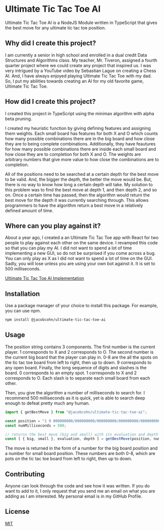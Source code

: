 # Ultimate Tic Tac Toe AI

Ultimate Tic Tac Toe AI is a NodeJS Module written in TypeScript that gives the best move for any ultimate tic tac toe position.

## Why did I create this project?

I am currently a senior in high school and enrolled in a dual credit Data Structures and Algorithms class. My teacher, Mr. Tiveron, assigned a fourth quarter project where we could create any project that inspired us. I was very intrigued by a YouTube video by Sebastian Lague on creating a Chess AI. And, I have always enjoyed playing Ultimate Tic Tac Toe with my dad. So, I put my abilities towards creating an AI for my old favorite game, Ultimate Tic Tac Toe.

## How did I create this project?

I created this project in TypeScript using the minimax algorithm with alpha beta pruning. 

I created my heuristic function by giving defining features and assigning them weights. Each small board has features for both X and O which counts how many possible combinations there are in the big board and how close they are to being complete combinations. Additionally, they have feautures for how many possible combinations there are inside each small board and how close they are to completion for both X and O. The weights are arbitrary numbers that give more value to how close the combinations are to completion. 

All of the positions need to be searched at a certain depth for the best move to be valid. And, the bigger the depth, the better the move would be. But, there is no way to know how long a certain depth will take. My solution to this problem was to find the best move at depth 1, and then depth 2, and so on. Once a certain time has passed, then the algorithm would return the best move for the depth it was currently searching through. This allows programmers to have the algorithm return a best move in a relatively defined amount of time.

## Where can you play against it?

About a year ago, I created a an Ultimate Tic Tac Toe app with React for two people to play against each other on the same device. I revamped this code so that you can play my AI. I did not want to spend a lot of time implementing a new GUI, so do not be surprised if you come across a bug. You can only play as X as I did not want to spend a lot of time on the GUI. Sadly, you will lose unless you are using your own bot against it. It is set to 500 milliseconds.

[Ultimate Tic Tac Toe AI Implementation](https://jacobcohn.github.io/ultimate-tic-tac-toe-ai-implementation/)

## Installation

Use a package manager of your choice to install this package. For example, you can use npm.

```bash
npm install @jacobcohn/ultimate-tic-tac-toe-ai
```

## Usage

The position string contains 3 components. The first number is the current player. 1 corresponds to X and 2 corresponds to O. The second number is the current big board that the player can play in. 0-8 are the all the spots on the tic tac toe board from left to right, then up to down. 9 corresponds to any open board. Finally, the long sequence of digits and slashes is the board. 0 corresponds to an empty spot. 1 corresponds to X and 2 corresponds to O. Each slash is to separate each small board from each other.

Then, you give the algorithm a number of milliseconds to search for. I recommend 500 milliseconds as it is quick, yet is able to search deep enough to defeat pretty much any human.

```javascript
import { getBestMove } from "@jacobcohn/ultimate-tic-tac-toe-ai";

const position = "1 9 000000000/000000000/000000000/000000000/000000000/000000000/000000000/000000000/000000000";
const numMilliseconds = 500;

// returns the best move (big and small) with its evaluation and depth
const [ { big, small }, evaluation, depth ] = getBestMove(position, numMilliseconds);
```

The move is returned in the form of a number for the big board position and a number for small board position. These numbers are both 0-8, which are pots on the tic tac toe board from left to right, then up to down.

## Contributing

Anyone can look through the code and see how it was written. If you do want to add to it, I only request that you send me an email on what you are adding as I am interested. My personal email is in my GitHub Profile.

## License

[MIT](https://choosealicense.com/licenses/mit/)
